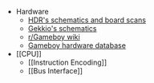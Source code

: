 * Hardware
	* [HDR's schematics and board scans](https://nintenfo.github.io/repository/systems/GBA/documentation/schematics/)
	* [Gekkio's schematics](https://github.com/Gekkio/gb-schematics)
	* [r/Gameboy wiki](https://gameboy.github.io/consoles/advance)
	* [Gameboy hardware database](https://gbhwdb.gekkio.fi/consoles/agb/)
* [[CPU]]
	* [[Instruction Encoding]]
	* [[Bus Interface]]